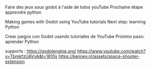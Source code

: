 Faire des jeux sous godot à l'aide de tutos youTube
Prochaine étape apprendre python 

Making games with Godot using YouTube tutorials
Next step: learning Python

Crear juegos con Godot usando tutoriales de YouTube
Próximo paso: aprender Python


supports :
https://godotengine.org/
https://www.youtube.com/watch?v=TbmkfzUAVyA&t=1810s
https://kenney.nl/assets/space-shooter-extension
